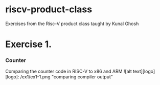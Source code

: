 # riscv-product-class
 Exercises from the Risc-V product class taught by Kunal Ghosh
 # Exercise 1. 
 ### Counter
 Comparing the counter code in RISC-V to x86 and ARM
 ![alt text][logo]
[logo]: /ex1/ex1-1.png "comparing compiler output"